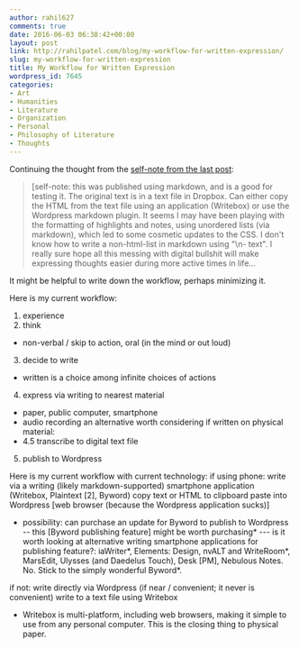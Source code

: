 ```yaml
---
author: rahil627
comments: true
date: 2016-06-03 06:38:42+00:00
layout: post
link: http://rahilpatel.com/blog/my-workflow-for-written-expression/
slug: my-workflow-for-written-expression
title: My Workflow for Written Expression
wordpress_id: 7645
categories:
- Art
- Humanities
- Literature
- Organization
- Personal
- Philosophy of Literature
- Thoughts
---
```


Continuing the thought from the [self-note from the last post](http://www.rahilpatel.com/blog/in-search-of-a-past-time):



<blockquote>[self-note: this was published using markdown, and is a good for testing it. The original text is in a text file in Dropbox. Can either copy the HTML from the text file using an application (Writebox) or use the Wordpress markdown plugin. It seems I may have been playing with the formatting of highlights and notes, using unordered lists (via markdown), which led to some cosmetic updates to the CSS. I don't know how to write a non-html-list in markdown using "\n- text". I really sure hope all this messing with digital bullshit will make expressing thoughts easier during more active times in life...</blockquote>



It might be helpful to write down the workflow, perhaps minimizing it.

Here is my current workflow:
1. experience
2. think
  - non-verbal / skip to action, oral (in the mind or out loud)
3. decide to write
  - written is a choice among infinite choices of actions
4. express via writing to nearest material
  - paper, public computer, smartphone
  - audio recording an alternative worth considering
if written on physical material:
  - 4.5 transcribe to digital text file
5. publish to Wordpress


Here is my current workflow with current technology:
if using phone:
write via a writing (likely markdown-supported) smartphone application (Writebox, Plaintext [2], Byword)
copy text or HTML to clipboard
paste into Wordpress [web browser (because the Wordpress application sucks)]
  - possibility: can purchase an update for Byword to publish to Wordpress
  -- this [Byword publishing feature] might be worth purchasing*
  --- is it worth looking at alternative writing smartphone applications for publishing feature?: iaWriter*, Elements: Design, nvALT and WriteRoom*, MarsEdit, Ulysses (and Daedelus Touch), Desk [PM], Nebulous Notes. No. Stick to the simply wonderful Byword*.

if not:
write directly via Wordpress (if near / convenient; it never is convenient)
write to a text file using Writebox
  - Writebox is multi-platform, including web browsers, making it simple to use from any personal computer. This is the closing thing to physical paper.
